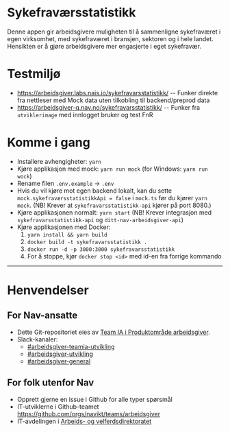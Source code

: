 # Sykefraværsstatistikk

Denne appen gir arbeidsgivere muligheten til å sammenligne sykefraværet i egen virksomhet, med sykefraværet i bransjen, sektoren og i hele landet.
Hensikten er å gjøre arbeidsgivere mer engasjerte i eget sykefravær.

# Testmiljø

-   https://arbeidsgiver.labs.nais.io/sykefravarsstatistikk/ -- Funker direkte fra nettleser med Mock data uten tilkobling til backend/preprod data
-   https://arbeidsgiver-q.nav.no/sykefravarsstatistikk/ -- Funker fra `utviklerimage` med innlogget bruker og test FnR

# Komme i gang

- Installere avhengigheter: `yarn`
- Kjøre applikasjon med mock: `yarn run mock` (for Windows: `yarn run wock`)
- Rename filen `.env.example` -> `.env`
- Hvis du vil kjøre mot egen backend lokalt, kan du sette `mock.sykefraværsstatistikkApi = false` i `mock.ts` før du kjører `yarn mock`. (NB! Krever at `sykefravarsstatistikk-api` kjører på port 8080.)
- Kjøre applikasjonen normalt: `yarn start` (NB! Krever integrasjon med `sykefravarsstatistikk-api` og `ditt-nav-arbeidsgiver-api`)
- Kjøre applikasjonen med Docker:
    1. `yarn install && yarn build`
    2. `docker build -t sykefravarsstatistikk .`
    3. `docker run -d -p 3000:3000 sykefravarsstatistikk`
    4. For å stoppe, kjør `docker stop <id>` med id-en fra forrige kommando

---

# Henvendelser

## For Nav-ansatte
* Dette Git-repositoriet eies av [Team IA i Produktområde arbeidsgiver](https://navno.sharepoint.com/sites/intranett-prosjekter-og-utvikling/SitePages/Produktomr%C3%A5de-arbeidsgiver.aspx).
* Slack-kanaler:
    * [#arbeidsgiver-teamia-utvikling](https://nav-it.slack.com/archives/C016KJA7CFK)
    * [#arbeidsgiver-utvikling](https://nav-it.slack.com/archives/CD4MES6BB)
    * [#arbeidsgiver-general](https://nav-it.slack.com/archives/CCM649PDH)

## For folk utenfor Nav
* Opprett gjerne en issue i Github for alle typer spørsmål
* IT-utviklerne i Github-teamet https://github.com/orgs/navikt/teams/arbeidsgiver
* IT-avdelingen i [Arbeids- og velferdsdirektoratet](https://www.nav.no/no/NAV+og+samfunn/Kontakt+NAV/Relatert+informasjon/arbeids-og-velferdsdirektoratet-kontorinformasjon)
